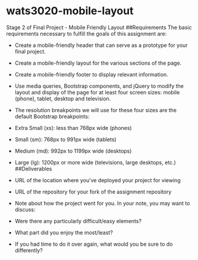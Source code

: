 # wats3020-mobile-layout
Stage 2 of Final Project - Mobile Friendly Layout
##Requirements
The basic requirements necessary to fulfill the goals of this assignment are:

* Create a mobile-friendly header that can serve as a prototype for your final project.
* Create a mobile-friendly layout for the various sections of the page.
* Create a mobile-friendly footer to display relevant information.
* Use media queries, Bootstrap components, and jQuery to modify the layout and display of the page for at least four screen sizes: mobile (phone), tablet, desktop and television.
* The resolution breakpoints we will use for these four sizes are the default Bootstrap breakpoints:

* Extra Small (xs): less than 768px wide (phones)
* Small (sm): 768px to 991px wide (tablets)
* Medium (md): 992px to 1199px wide (desktops)
* Large (lg): 1200px or more wide (televisions, large desktops, etc.)
##Deliverables
* URL of the location where you've deployed your project for viewing
* URL of the repository for your fork of the assignment repository
* Note about how the project went for you. In your note, you may want to discuss:
* Were there any particularly difficult/easy elements?
* What part did you enjoy the most/least?
* If you had time to do it over again, what would you be sure to do differently?
